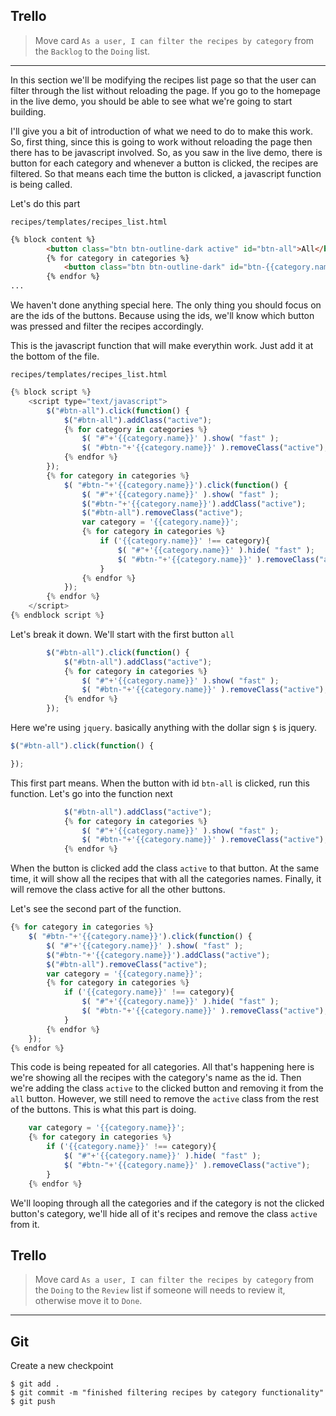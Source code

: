 ## Trello
> Move card `As a user, I can filter the recipes by category` from the `Backlog` to the `Doing` list.
___



In this section we'll be modifying the recipes list page so that the user can filter through the list without reloading the page. If you go to the homepage in the live demo, you should be able to see what we're going to start building.

I'll give you a bit of introduction of what we need to do to make this work. So, first thing, since this is going to work without reloading the page then there has to be javascript involved. So, as you saw in the live demo, there is button for each category and whenever a button is clicked, the recipes are filtered. So that means each time the button is clicked, a javascript function is being called.

Let's do this part 

`recipes/templates/recipes_list.html`
```HTML
{% block content %}
		<button class="btn btn-outline-dark active" id="btn-all">All</button>
		{% for category in categories %}
			<button class="btn btn-outline-dark" id="btn-{{category.name}}">{{category.name}}</button>
		{% endfor %}
...
```

We haven't done anything special here. The only thing you should focus on are the ids of the buttons. Because using the ids, we'll know which button was pressed and filter the recipes accordingly.


This is the javascript function that will make everythin work. Just add it at the bottom of the file.

`recipes/templates/recipes_list.html`
```js
{% block script %}
	<script type="text/javascript">
		$("#btn-all").click(function() {
			$("#btn-all").addClass("active");
			{% for category in categories %}
				$( "#"+'{{category.name}}' ).show( "fast" );
				$( "#btn-"+'{{category.name}}' ).removeClass("active");
			{% endfor %}
		});
		{% for category in categories %}
			$( "#btn-"+'{{category.name}}').click(function() {
				$( "#"+'{{category.name}}' ).show( "fast" );
				$("#btn-"+'{{category.name}}').addClass("active");
				$("#btn-all").removeClass("active");
				var category = '{{category.name}}';
				{% for category in categories %}
					if ('{{category.name}}' !== category){
						$( "#"+'{{category.name}}' ).hide( "fast" );
						$( "#btn-"+'{{category.name}}' ).removeClass("active");
					}
				{% endfor %}
			});
		{% endfor %}
	</script>
{% endblock script %}
```

Let's break it down. We'll start with the first button `all`
```js
		$("#btn-all").click(function() {
			$("#btn-all").addClass("active");
			{% for category in categories %}
				$( "#"+'{{category.name}}' ).show( "fast" );
				$( "#btn-"+'{{category.name}}' ).removeClass("active");
			{% endfor %}
		});
```

Here we're using `jquery`. basically anything with the dollar sign `$` is jquery. 

```js
$("#btn-all").click(function() {

});
```

This first part means. When the button with id `btn-all` is clicked, run this function. Let's go into the function next

```js
			$("#btn-all").addClass("active");
			{% for category in categories %}
				$( "#"+'{{category.name}}' ).show( "fast" );
				$( "#btn-"+'{{category.name}}' ).removeClass("active");
			{% endfor %}
```

When the button is clicked add the class `active` to that button. At the same time, it will show all the recipes that with all the categories names. Finally, it will remove the class active for all the other buttons.


Let's see the second part of the function.

```js
{% for category in categories %}
	$( "#btn-"+'{{category.name}}').click(function() {
		$( "#"+'{{category.name}}' ).show( "fast" );
		$("#btn-"+'{{category.name}}').addClass("active");
		$("#btn-all").removeClass("active");
		var category = '{{category.name}}';
		{% for category in categories %}
			if ('{{category.name}}' !== category){
				$( "#"+'{{category.name}}' ).hide( "fast" );
				$( "#btn-"+'{{category.name}}' ).removeClass("active");
			}
		{% endfor %}
	});
{% endfor %}
```

This code is being repeated for all categories. All that's happening here is we're showing all the recipes with the category's name as the id. Then we're adding the class `active` to the clicked button and removing it from the `all` button. However, we still need to remove the `active` class from the rest of the buttons. This is what this part is doing.

```js
	var category = '{{category.name}}';
	{% for category in categories %}
		if ('{{category.name}}' !== category){
			$( "#"+'{{category.name}}' ).hide( "fast" );
			$( "#btn-"+'{{category.name}}' ).removeClass("active");
		}
	{% endfor %}
```

We'll looping through all the categories and if the category is not the clicked button's category, we'll hide all of it's recipes and remove the class `active` from it.


## Trello
> Move card `As a user, I can filter the recipes by category` from the `Doing` to the `Review` list if someone will needs to review it, otherwise move it to `Done`.
___

## Git

Create a new checkpoint

```shell
$ git add .
$ git commit -m "finished filtering recipes by category functionality"
$ git push
```
